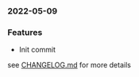### 2022-05-09

### Features
+ Init commit

see <a href='https://github.com/mrjackwills/adsbdb/blob/main/CHANGELOG.md'>CHANGELOG.md</a> for more details

